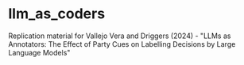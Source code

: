 # llm_as_coders
Replication material for Vallejo Vera and Driggers (2024) - "LLMs as Annotators: The Effect of Party Cues on Labelling Decisions by Large Language Models"
